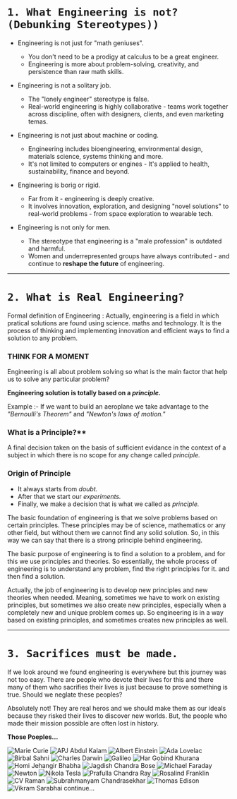 # **`1. What Engineering is not? (Debunking Stereotypes))`**

- Engineering is not just for "math geniuses".
    - You don't need to be a prodigy at calculus to be a great engineer.
    - Engineering is more about problem-solving, creativity, and persistence than raw math skills.

- Engineering is not a solitary job.
    - The "lonely engineer" stereotype is false.
    - Real-world engineering is highly collaborative - teams work together across discipline, often with designers, clients, and even marketing temas.

- Engineering is not just about machine or coding.
    - Engineering includes bioengineering, environmental design, materials science, systems thinking and more.
    - It's not limited to computers or engines - It's applied to health, sustainability, finance and beyond.

- Engineering is borig or rigid.
    - Far from it - engineering is deeply creative. 
    - It involves innovation, exploration, and designing "novel solutions" to real-world problems - from space exploration to wearable tech.

- Engineering is not only for men.
    - The stereotype that engineering is a "male profession" is outdated and harmful.
    - Women and underrepresented groups have always contributed - and continue to **reshape the future** of engineering.


___

# **`2. What is Real Engineering?`**

Formal definition of Engineering : Actually, engineering is a field in which pratical solutions are found using science. maths and technology. It is the process of thinking and implementing innovation and efficient ways to find a solution to any problem.

### **THINK FOR A MOMENT**

Engineering is all about problem solving so what is the main factor that help us to solve any particular problem?

**Engineering solution is totally based on a _principle._**

Example :- If we want to build an aeroplane we take advantage to the _"Bernoulli's Theorem"_ and _"Newton's laws of motion."_

### **What is a Principle?****

A final decision taken on the basis of sufficient evidance in the context of a subject in which there is no scope for any change called _principle._

### **Origin of Principle**

- It always starts from _doubt._
- After that we start our _experiments._
- Finally, we make a decision that is what we called as _principle._

The basic foundation of engineering is that we solve problems based on certain principles. These principles may be of science, mathematics or any other field, but without them we cannot find any solid solution. So, in this way we can say that there is a strong principle behind engineering. 

The basic purpose of engineering is to find a solution to a problem, and for this we use principles and theories. So essentially, the whole process of engineering is to understand any problem, find the right principles for it. and then find a solution. 

Actually, the job of engineering is to develop new principles and new theories when needed. Meaning, sometimes we have to work on existing principles, but sometimes we also create new principles, especially when a completely new and unique problem comes up. So engineering is in a way based on existing principles, and sometimes creates new principles as well.
___

# **`3. Sacrifices must be made.`**

If we look around we found engineering is everywhere but this journey was not too easy. There are people who devote their lives for this and there many of them who sacrifies their lives is just because to prove something is true. Should we neglate these peoples? 

Absolutely not! They are real heros and we should make them as our ideals because they risked their lives to discover new worlds. But, the people who made their mission possible are often lost in history. 

**Those Poeples...**

![Marie Curie](../../00%20-%20assets/scientists/marie_curie.jpeg)
![APJ Abdul Kalam](../../00%20-%20assets/scientists/A._P._J._Abdul_Kalam.jpg)
![Albert Einstein](../../00%20-%20assets/scientists/albert_einstein.avif)
![Ada Lovelac](../../00%20-%20assets/scientists/Ada_Lovelace_portrait.jpg)
![Birbal Sahni](../../00%20-%20assets/scientists/Birbal_Sahni_FRS_1891-1949_Teacher.jpg)
![Charles Darwin](../../00%20-%20assets/scientists/charles_darwin.jpeg)
![Galileo](../../00%20-%20assets/scientists/galileo_galilei.jpeg)
![Har Gobind Khurana](../../00%20-%20assets/scientists/har_gobind_khorana.jpeg)
![Homi Jehangir Bhabha](../../00%20-%20assets/scientists/homi_jehangir_BHABHA.jpeg)
![Jagdish Chandra Bose](../../00%20-%20assets/scientists/jagadish_chandra_bose.jpeg)
![Michael Faraday](../../00%20-%20assets/scientists/michael_faraday.jpeg)
![Newton](../../00%20-%20assets/scientists/newton.avif)
![Nikola Tesla](../../00%20-%20assets/scientists/nikola_tesla.avif)
![Prafulla Chandra Ray](../../00%20-%20assets/scientists/prafulla_chandra_ray.jpg)
![Rosalind Franklin](../../00%20-%20assets/scientists/rosalind_franklin.jpeg)
![CV Raman](../../00%20-%20assets/scientists/Sir_CV_Raman.JPG)
![Subrahmanyam Chandrasekhar](../../00%20-%20assets/scientists/subrahmanyan_chandrasekhar.jpeg)
![Thomas Edison](../../00%20-%20assets/scientists/thomas_edison.jpeg)
![Vikram Sarabhai](../../00%20-%20assets/scientists/vikram_sarabhai.jpeg)
continue...

